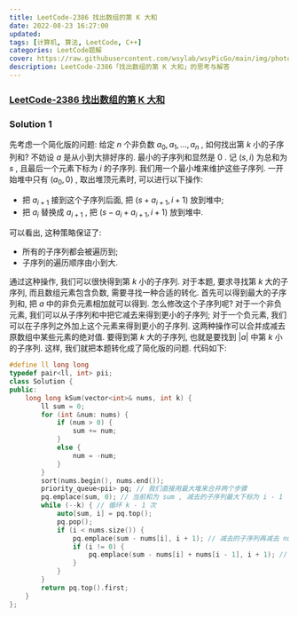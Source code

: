 ```yaml
---
title: LeetCode-2386 找出数组的第 K 大和 
date: 2022-08-23 16:27:00
updated:
tags: [计算机, 算法, LeetCode, C++]
categories: LeetCode题解
cover: https://raw.githubusercontent.com/wsylab/wsyPicGo/main/img/photo-1530738433046-b589e02b0e79
description: LeetCode-2386「找出数组的第 K 大和」的思考与解答
---
```

### [LeetCode-2386 找出数组的第 K 大和](https://leetcode.cn/problems/find-the-k-sum-of-an-array/)

### Solution 1
先考虑一个简化版的问题: 给定 $n$ 个非负数 $a_0, a_1, ..., a_n$ , 如何找出第 $k$ 小的子序列和? 
不妨设 $a$ 是从小到大排好序的. 最小的子序列和显然是 $0$ . 记 $(s, i)$ 为总和为 $s$ , 且最后一个元素下标为 $i$ 的子序列. 我们用一个最小堆来维护这些子序列. 一开始堆中只有 $(a_0, 0)$ , 取出堆顶元素时, 可以进行以下操作:
- 把 $a_{i + 1}$ 接到这个子序列后面, 把 $(s + a_{i + 1}, i + 1)$ 放到堆中;
- 把 $a_i$ 替换成 $a_{i + 1}$ , 把 $(s - a_i + a_{i + 1}, i + 1)$ 放到堆中.

可以看出, 这种策略保证了:
- 所有的子序列都会被遍历到;
- 子序列的遍历顺序由小到大.

通过这种操作, 我们可以很快得到第 $k$ 小的子序列.
对于本题, 要求寻找第 $k$ 大的子序列, 而且数组元素包含负数, 需要寻找一种合适的转化. 首先可以得到最大的子序列和, 把 $a$ 中的非负元素相加就可以得到. 怎么修改这个子序列呢? 对于一个非负元素, 我们可以从子序列和中把它减去来得到更小的子序列; 对于一个负元素, 我们可以在子序列之外加上这个元素来得到更小的子序列. 这两种操作可以合并成减去原数组中某些元素的绝对值. 要得到第 $k$ 大的子序列, 也就是要找到 $\vert a\vert$ 中第 $k$ 小的子序列. 这样, 我们就把本题转化成了简化版的问题.
代码如下:
```C++
#define ll long long
typedef pair<ll, int> pii;
class Solution {
public:
    long long kSum(vector<int>& nums, int k) {
        ll sum = 0;
        for (int &num: nums) {
            if (num > 0) {
                sum += num;
            }
            else {
                num = -num;
            }
        }
        sort(nums.begin(), nums.end());
        priority_queue<pii> pq; // 我们直接用最大堆来合并两个步骤
        pq.emplace(sum, 0); // 当前和为 sum , 减去的子序列最大下标为 i - 1
        while (--k) { // 循环 k - 1 次
            auto[sum, i] = pq.top();
            pq.pop();
            if (i < nums.size()) {
                pq.emplace(sum - nums[i], i + 1); // 减去的子序列再减去 nums[i]
                if (i != 0) {
                    pq.emplace(sum - nums[i] + nums[i - 1], i + 1); // 减去的子序列补上前面的nums[i - 1], 再减去 nums[i]
                }
            }
        }
        return pq.top().first;
    }
};
```